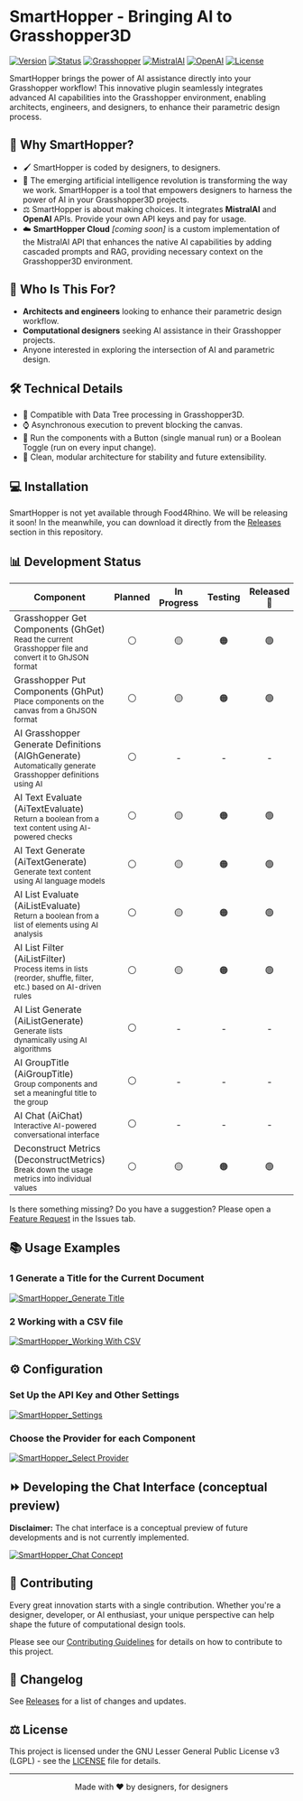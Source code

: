 # SmartHopper - Bringing AI to Grasshopper3D

[![Version](https://img.shields.io/badge/version-0%2E1%2E1--dev%2E250212-yellow)](https://github.com/architects-toolkit/SmartHopper/releases)
[![Status](https://img.shields.io/badge/status-Unstable%20development-yellow)](https://github.com/architects-toolkit/SmartHopper/releases)
[![Grasshopper](https://img.shields.io/badge/plugin_for-Grasshopper3D-darkgreen?logo=rhinoceros)](https://www.rhino3d.com/)
[![MistralAI](https://img.shields.io/badge/AI--powered-MistralAI-orange)](https://mistral.ai/)
[![OpenAI](https://img.shields.io/badge/AI--powered-OpenAI-blue?logo=openai)](https://openai.com/)
[![License](https://img.shields.io/badge/license-LGPLv3-white)](LICENSE)

SmartHopper brings the power of AI assistance directly into your Grasshopper workflow! This innovative plugin seamlessly integrates advanced AI capabilities into the Grasshopper environment, enabling architects, engineers, and designers, to enhance their parametric design process.

## 🎯 Why SmartHopper?

- 🖌️ SmartHopper is coded by designers, to designers.
- 🤖 The emerging artificial intelligence revolution is transforming the way we work. SmartHopper is a tool that empowers designers to harness the power of AI in your Grasshopper3D projects.
- ⚖️ SmartHopper is about making choices. It integrates **MistralAI** and **OpenAI** APIs. Provide your own API keys and pay for usage.
- ☁️ **SmartHopper Cloud** *[coming soon]* is a custom implementation of the MistralAI API that enhances the native AI capabilities by adding cascaded prompts and RAG, providing necessary context on the Grasshopper3D environment.

## 👥 Who Is This For?
- **Architects and engineers** looking to enhance their parametric design workflow.
- **Computational designers** seeking AI assistance in their Grasshopper projects.
- Anyone interested in exploring the intersection of AI and parametric design.

## 🛠️ Technical Details
- 🌱 Compatible with Data Tree processing in Grasshopper3D.
- ⌚ Asynchronous execution to prevent blocking the canvas.
- 🔄 Run the components with a Button (single manual run) or a Boolean Toggle (run on every input change).
- 🧱 Clean, modular architecture for stability and future extensibility.

## 💻 Installation

SmartHopper is not yet available through Food4Rhino. We will be releasing it soon! In the meanwhile, you can download it directly from the [Releases](https://github.com/architects-toolkit/SmartHopper/releases) section in this repository.

## 📊 Development Status

| Component | Planned | In Progress | Testing | Released 🎉 |
|-----------|:-------:|:-----------:|:-------:|:------------------------:|
| Grasshopper Get Components (GhGet)<br><sub>Read the current Grasshopper file and convert it to GhJSON format</sub> | ⚪ | 🟡 | 🟠 | 🟢 |
| Grasshopper Put Components (GhPut)<br><sub>Place components on the canvas from a GhJSON format</sub> | ⚪ | 🟡 | 🟠 | 🟢 |
| AI Grasshopper Generate Definitions (AIGhGenerate)<br><sub>Automatically generate Grasshopper definitions using AI</sub> | ⚪ | - | - | - |
| AI Text Evaluate (AiTextEvaluate)<br><sub>Return a boolean from a text content using AI-powered checks</sub> | ⚪ | 🟡 | 🟠 | 🟢 |
| AI Text Generate (AiTextGenerate)<br><sub>Generate text content using AI language models</sub> | ⚪ | 🟡 | 🟠 | 🟢 |
| AI List Evaluate (AiListEvaluate)<br><sub>Return a boolean from a list of elements using AI analysis</sub> | ⚪ | 🟡 | 🟠 | 🟢 |
| AI List Filter (AiListFilter)<br><sub>Process items in lists (reorder, shuffle, filter, etc.) based on AI-driven rules</sub> | ⚪ | 🟡 | 🟠 | 🟢 |
| AI List Generate (AiListGenerate)<br><sub>Generate lists dynamically using AI algorithms</sub> | ⚪ | - | - | - |
| AI GroupTitle (AiGroupTitle)<br><sub>Group components and set a meaningful title to the group</sub> | ⚪ | - | - | - |
| AI Chat (AiChat)<br><sub>Interactive AI-powered conversational interface</sub> | ⚪ | - | - | - |
| Deconstruct Metrics (DeconstructMetrics)<br><sub>Break down the usage metrics into individual values</sub> | ⚪ | 🟡 | 🟠 | 🟢 |

Is there something missing? Do you have a suggestion? Please open a [Feature Request](https://github.com/architects-toolkit/SmartHopper/issues/new/choose) in the Issues tab.

## 📚 Usage Examples

### 1 Generate a Title for the Current Document

[![SmartHopper_Generate Title](https://i.vimeocdn.com/filter/overlay?src0=https%3A%2F%2Fi.vimeocdn.com%2Fvideo%2F1966651352-6cfca3b39c99d01e9bbdb1590ac7f1325d35b8dfa16e0b5ced2aad704eef2bbe-d_295x166&src1=http%3A%2F%2Ff.vimeocdn.com%2Fp%2Fimages%2Fcrawler_play.png)](https://vimeo.com/1043447175)

### 2 Working with a CSV file

[![SmartHopper_Working With CSV](https://i.vimeocdn.com/filter/overlay?src0=https%3A%2F%2Fi.vimeocdn.com%2Fvideo%2F1966651410-3ca705fd2e8fe276e9ee965339714c2de11f579ecf73d39fa92299b7b9015707-d_295x166&src1=http%3A%2F%2Ff.vimeocdn.com%2Fp%2Fimages%2Fcrawler_play.png)](https://vimeo.com/1043447217)

## ⚙️ Configuration

### Set Up the API Key and Other Settings

[![SmartHopper_Settings](https://i.vimeocdn.com/filter/overlay?src0=https%3A%2F%2Fi.vimeocdn.com%2Fvideo%2F1966651378-ee922c5452393594d6ec931f112e24c82cceadb6c5dab80ced5e362a13ef0d45-d_200x150&src1=http%3A%2F%2Ff.vimeocdn.com%2Fp%2Fimages%2Fcrawler_play.png)](https://vimeo.com/1043447205)

### Choose the Provider for each Component

[![SmartHopper_Select Provider](https://i.vimeocdn.com/filter/overlay?src0=https%3A%2F%2Fi.vimeocdn.com%2Fvideo%2F1966651347-eb497ba95d6fc8008fdb3db9b6288dbdaa4b7b4ab7a3f5f99ccd55495545a00f-d_200x150&src1=http%3A%2F%2Ff.vimeocdn.com%2Fp%2Fimages%2Fcrawler_play.png)](https://vimeo.com/1043447190)

## ⏩ Developing the Chat Interface (conceptual preview)

**Disclaimer:** The chat interface is a conceptual preview of future developments and is not currently implemented.

[![SmartHopper_Chat Concept](https://i.vimeocdn.com/filter/overlay?src0=https%3A%2F%2Fi.vimeocdn.com%2Fvideo%2F1966657705-a1e9c281ab11e341df94bd14ee797d816afe34413b5af057841d6eb6191595fd-d_295x166&src1=http%3A%2F%2Ff.vimeocdn.com%2Fp%2Fimages%2Fcrawler_play.png)](https://vimeo.com/1043452514)

## 🤝 Contributing

Every great innovation starts with a single contribution. Whether you're a designer, developer, or AI enthusiast, your unique perspective can help shape the future of computational design tools.

Please see our [Contributing Guidelines](CONTRIBUTING.md) for details on how to contribute to this project.

## 📝 Changelog

See [Releases](https://github.com/architects-toolkit/SmartHopper/releases) for a list of changes and updates.

## ⚖️ License

This project is licensed under the GNU Lesser General Public License v3 (LGPL) - see the [LICENSE](LICENSE) file for details.

---

<div align="center">
Made with ❤️ by designers, for designers
</div>
